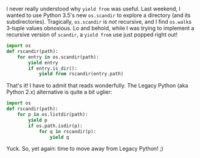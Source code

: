 <!--
.. title: My first use of Python 3's `yield from`!
.. slug: first-yield-from
.. date: 2015-10-19 22:19:35
.. tags: Legacy Python,Planet SciPy,programming,Python,Python 3
.. category: 
.. link: 
.. description: 
.. type: text
.. has_math: no
.. status: published
.. wp-status: publish
-->

<html><body><p>I never really understood why <code>yield from</code> was useful. Last weekend, I wanted to use Python 3.5's new <code>os.scandir</code> to explore a directory (and its subdirectories). Tragically, <code>os.scandir</code> is <em>not</em> recursive, and I find <code>os.walk</code>s 3-tuple values obnoxious.
Lo and behold, while I was trying to implement a recursive version of <code>scandir</code>, a <code>yield from</code> use just popped right out!

```python
import os
def rscandir(path):
    for entry in os.scandir(path):
        yield entry
        if entry.is_dir():
            yield from rscandir(entry.path)
```

That's it! I have to admit that reads wonderfully. The Legacy Python (aka Python 2.x) alternative is quite a bit uglier:

```python
import os
def rscandir(path):
    for p in os.listdir(path):
        yield p
        if os.path.isdir(p):
            for q in rscandir(p):
                yield q
```

Yuck. So, yet again: time to move away from Legacy Python! ;)</p></body></html>
